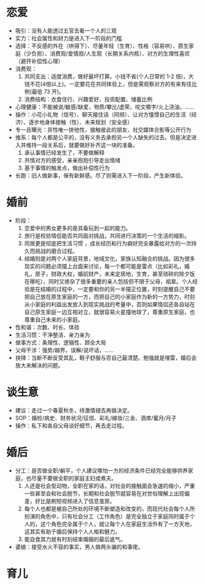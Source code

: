 # 恋爱
- 吸引：没有人能透过五官去看一个人的三观
- 实力：社会属性和财力是进入下一阶段的门槛
- 选择：不反感的外在（哄得下）、尽量年轻（生育）、性格（容易哄）、原生家庭（少负担）、消费观/爱情观/人生观（长期关系内核）、对方的生理性喜欢（避开补偿性心理）
- 消费观：
  1. 共同支出：适度消费，做好最坏打算。小钱不省(个人日常的 1-2 倍)，大钱不花(4倍以上)。一定要花在共同体验上，但是需观察对方的有来有往比例(最低 73 开)。
  2. 消费结构：衣食住行、兴趣爱好、投资配置、储蓄比例
- 心理健康：不能被说/敏感/缺爱，物质/攀比/虚荣，咬文嚼字/火上浇油，……
- 操作：小花小礼物（信号）、聊天接住话（同频）、让对方憧憬自己的生活（经济）、逐步地身体接触（性）、未来规划（安全感）
- 专一且曝光：异性唯一排他性，接触彼此的朋友、社交媒体合影等公开行为
- 维系：每个人都是公平的，没有义务去承担另一个人缺失的过去。但是决定进入并维持一段关系后，就要做好补齐这一块的准备。
  1. 承认事情已经发生了，不要做解释
  2. 共情对方的感受，亲亲抱抱引导走出情绪
  3. 基于事情的触发点，做出补偿性行为
- 长跑：旧人做新事，保有新鲜感。尽了则需进入下一阶段，产生新体验。
# 婚前
- 阶段：
    1. 恋爱中的男女更多的是具备玩到一起的能力。
    2. 旅行是校验情侣能否共同面对挑战，共同进行决策的一个生活的缩影。
    3. 同居更是彻底把生活习惯 ，成长经历和行为癖好完全暴露给对方的一次持久而挑战的磨合过程。
    4. 结婚则是对两个人家庭背景，地域文化，家族认知融合的挑战。因为很多现实的问题必须摆上台面来讨论，每一个都可能是雷点（比如彩礼，婚礼，房子，财政大权，婚前财产，未来定居地，生育，甚至琐碎的除夕饭在哪吃），同时又掺杂了很多重要的亲人包括但不限于父母，祖辈。个人经验是在结婚的过程中，一定要和你的另一半摆正位置，时刻提醒自己不要把自己放在原生家庭的一方，而把自己的小家庭作为新的一方势力，时刻从小家庭的利益出发放入到现实挑战的考量中，否则如果情侣还各自站在自己原生家庭一边互相对立，就很容易火星撞地球了，尊重原生家庭，也尊重自己未来的小家庭。
- 性和谐：次数、时长、体验
- 生活习惯：干净整洁、亲力亲为
- 做事方式：条理性、逻辑性、顾全大局
- 父母干涉：强势/越界，误解/说坏话，……
- 抉择：当断不断反受其乱，鞋子舒服与否自己最清楚。勉强就是埋雷，婚后会放大未解决的问题。
# 谈生意
- 建议：走过一个春夏秋冬，待激情褪去再做决定。
- SOP：婚检/病史、财务状况/征信、彩礼/嫁妆/三金、酒席/蜜月/月子
- 操作：私下和各自父母谈好细节，再去走过程。
# 婚后
- 分工：是否做全职/躺平，个人建议哪怕一方的经济条件已经完全能够供养家庭，也尽量不要做全职的家庭主妇或煮夫。
  1. 人还是社会型动物，全职在家的话，对社会的接触面会急速的缩小，严重一些甚至会和社会脱节，长期和社会脱节就容易在对世俗理解上出现偏差，好比是刷短视频进入了信息茧房。
  2. 每个人也都是被自己所处的环境不断塑造和改变的，而现代社会每个人所扮演的角色中，只有社会分工（工作角色）是完全独立于家庭同时属于个人的，这个角色完全属于个人，就让每个人在家庭生活外有了一方天地，这其实有助于婚后保持个人人格和魅力。
  3. 能自食其力就有时刻结束婚姻的最后底气。
- 婆媳：接受水火不容的事实，男人做两头骗的和事佬。
# 育儿
